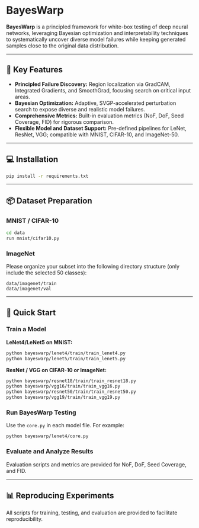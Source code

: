 # BayesWarp

**BayesWarp** is a principled framework for white-box testing of deep neural networks, leveraging Bayesian optimization and interpretability techniques to systematically uncover diverse model failures while keeping generated samples close to the original data distribution.

---

## 🚩 Key Features

* **Principled Failure Discovery:**
  Region localization via GradCAM, Integrated Gradients, and SmoothGrad, focusing search on critical input areas.
* **Bayesian Optimization:**
  Adaptive, SVGP-accelerated perturbation search to expose diverse and realistic model failures.
* **Comprehensive Metrics:**
  Built-in evaluation metrics (NoF, DoF, Seed Coverage, FID) for rigorous comparison.
* **Flexible Model and Dataset Support:**
  Pre-defined pipelines for LeNet, ResNet, VGG; compatible with MNIST, CIFAR-10, and ImageNet-50.

---

## 💻 Installation

```bash
pip install -r requirements.txt
```

---

## 📦 Dataset Preparation

### MNIST / CIFAR-10

```bash
cd data
run mnist/cifar10.py
```

### ImageNet

Please organize your subset into the following directory structure (only include the selected 50 classes):

```
data/imagenet/train
data/imagenet/val
```

---

## 🚀 Quick Start

### Train a Model

**LeNet4/LeNet5 on MNIST:**

```bash
python bayeswarp/lenet4/train/train_lenet4.py
python bayeswarp/lenet5/train/train_lenet5.py
```

**ResNet / VGG on CIFAR-10 or ImageNet:**

```bash
python bayeswarp/resnet18/train/train_resnet18.py
python bayeswarp/vgg16/train/train_vgg16.py
python bayeswarp/resnet50/train/train_resnet50.py
python bayeswarp/vgg19/train/train_vgg19.py
```

### Run BayesWarp Testing

Use the `core.py` in each model file.
For example:

```bash
python bayeswarp/lenet4/core.py
```

### Evaluate and Analyze Results

Evaluation scripts and metrics are provided for NoF, DoF, Seed Coverage, and FID.

---

## 📊 Reproducing Experiments

All scripts for training, testing, and evaluation are provided to facilitate reproducibility.



